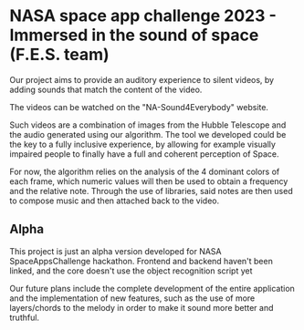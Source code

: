 # NASA space app challenge 2023 - Immersed in the sound of space (F.E.S. team)

Our project aims to provide an auditory experience to silent videos, by adding sounds that match the content of the video.

The videos can be watched on the "NA-Sound4Everybody" website.

Such videos are a combination of images from the Hubble Telescope and the audio generated using our algorithm. The tool we developed could be the key to a fully inclusive experience, by allowing for example visually impaired people to finally have a full and coherent perception of Space.

For now, the algorithm relies on the analysis of the 4 dominant colors of each frame, which numeric values will then be used to obtain a frequency and the relative note. Through the use of libraries, said notes are then used to compose music and then attached back to the video.

## Alpha
This project is just an alpha version developed for NASA SpaceAppsChallenge hackathon.
Frontend and backend haven't been linked, and the core doesn't use the object recognition script yet

Our future plans include the complete development of the entire application and the implementation of new features, such as the use of more layers/chords to the melody in order to make it sound more better and truthful.
